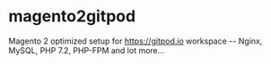 # magento2gitpod
Magento 2 optimized setup for https://gitpod.io workspace -- Nginx, MySQL, PHP 7.2, PHP-FPM and lot more...
